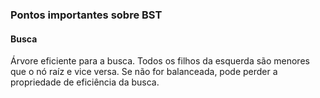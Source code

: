 ### Pontos importantes sobre BST

#### Busca
Árvore eficiente para a busca. Todos os filhos da esquerda são menores que o nó raíz e vice versa.
Se não for balanceada, pode perder a propriedade de eficiência da busca.
    

